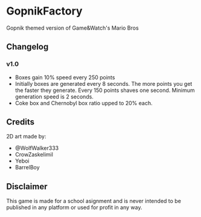 # GopnikFactory
Gopnik themed version of Game&amp;Watch's Mario Bros

## Changelog
### v1.0
* Boxes gain 10% speed every 250 points
* Initially boxes are generated every 8 seconds. The more points you get the faster they generate. Every 150 points shaves one second. Minimum generation speed is 2 seconds.
* Coke box and Chernobyl box ratio upped to 20% each.

## Credits
2D art made by:
* @WolfWalker333
* CrowZaskelimil
* Yeboi
* BarrelBoy

## Disclaimer
This game is made for a school asignment and is never intended to be published in any platform or used for profit in any way. 
